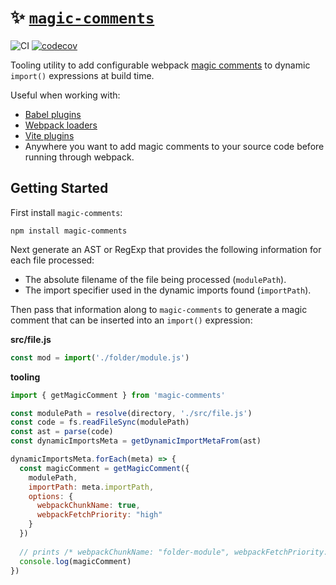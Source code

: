 # ✨ [`magic-comments`](https://www.npmjs.com/package/magic-comments)

![CI](https://github.com/morganney/magic-comments/actions/workflows/ci.yml/badge.svg)
[![codecov](https://codecov.io/gh/morganney/magic-comments/branch/main/graph/badge.svg?token=5O23HMHBKG)](https://codecov.io/gh/morganney/magic-comments)

Tooling utility to add configurable webpack [magic comments](https://webpack.js.org/api/module-methods/#magic-comments) to dynamic `import()` expressions at build time.

Useful when working with:

* [Babel plugins](https://babeljs.io/docs/plugins)
* [Webpack loaders](https://webpack.js.org/loaders/)
* [Vite plugins](https://vitejs.dev/guide/api-plugin.html)
* Anywhere you want to add magic comments to your source code before running through webpack.

## Getting Started

First install `magic-comments`:

```
npm install magic-comments
```

Next generate an AST or RegExp that provides the following information for each file processed:

* The absolute filename of the file being processed (`modulePath`).
* The import specifier used in the dynamic imports found (`importPath`).

Then pass that information along to `magic-comments` to generate a magic comment that can be inserted into an `import()` expression:

**src/file.js**

```js
const mod = import('./folder/module.js')
```

**tooling**
```js
import { getMagicComment } from 'magic-comments'

const modulePath = resolve(directory, './src/file.js')
const code = fs.readFileSync(modulePath)
const ast = parse(code)
const dynamicImportsMeta = getDynamicImportMetaFrom(ast)

dynamicImportsMeta.forEach(meta) => {
  const magicComment = getMagicComment({
    modulePath,
    importPath: meta.importPath,
    options: {
      webpackChunkName: true,
      webpackFetchPriority: "high"
    }
  })
  
  // prints /* webpackChunkName: "folder-module", webpackFetchPriority: "high" */
  console.log(magicComment)
})
```
